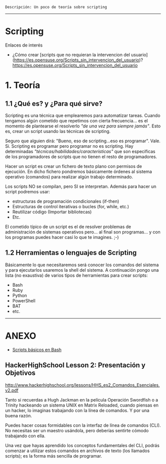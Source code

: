 
```
Descripción: Un poco de teoría sobre scripting
```
---

# Scripting

Enlaces de interés
* ¿Cómo crear [scripts que no requieran la intervencion del usuario]
 (https://es.opensuse.org/Scripts_sin_intervencion_del_usuario)?
https://es.opensuse.org/Scripts_sin_intervencion_del_usuario

# 1. Teoría

## 1.1 ¿Qué es? y ¿Para qué sirve?

Scripting es una técnica que emplearemos para automatizar tareas.
Cuando tengamos algún cometido que repetimos con cierta frecuencia... es el momento de plantearse el resolverlo _"de una vez para siempre jamás"_. Esto es, crear un script usando las técnicas de scripting.

Seguro que alguien dirá: "Bueno, eso de scripting...eso es programar". Vale. Si. Scripting es programar pero programar no es scripting. Hay determinadas _"técnicas/habilidades/características"_ que son específicas de los programadores de scripts que no tienen el resto de programadores.

Hacer un script es crear un fichero de texto plano con permisos de ejecución. En dicho fichero pondremos básicamente órdenes al sistema operativo (comandos) para realizar algún trabajo determinado.

Los scripts NO se compilan, pero SI se interpretan. Además para hacer un script podremos usar:
* estructuras de programación condicionales (if-then)
* Estructuras de control iterativas o bucles (for, while, etc.)
* Reutilizar código (Importar bibliotecas)
* Etc.

El cometido típico de un script es el de resolver problemas de administración de sistemas operativos pero... al final son programas... y con los programas puedes hacer casi lo que te imagines. ;-)

## 1.2  Herramientas o lenguajes de Scripting

Básicamente lo que necesitaremos será conocer los comandos del sistema y para ejecutarlos usaremos la shell del sistema. A continuación pongo una lista (no exaustiva) de varios tipos de herramientas para crear scripts:
* Bash
* Ruby
* Python
* PowerShell
* BAT
* etc.

---

# ANEXO

* [Scripts básicos en Bash](https://www.ochobitshacenunbyte.com/2019/07/17scripts-basicos-en-bash)

## HackerHighSchool Lesson 2: Presentación y Objetivos

http://www.hackerhighschool.org/lessons/HHS_es2_Comandos_Esenciales.v2.pdf

Tanto si recuerdas a Hugh Jackman en la película Operación Swordfish
o a Trinity hackeando un sistema UNIX en Matrix Reloaded,
cuando piensas en un hacker, lo imaginas trabajando con la línea de comandos.
Y por una buena razón.

Puedes hacer cosas formidables con la interfaz de línea de comandos (CLI).
No necesitas ser un maestro usándola, pero deberías sentirte cómodo trabajando con ella.

Una vez que hayas aprendido los conceptos fundamentales del CLI, podrás comenzar a utilizar estos comandos en archivos de texto
(los llamados scripts); es la forma más sencilla de programar.
